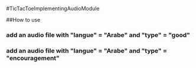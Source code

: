#TicTacToeImplementingAudioModule

##How to use

### add an audio file with "langue" = "Arabe" and "type" = "good"

### add an audio file with "langue" = "Arabe" and "type" = "encouragement"
